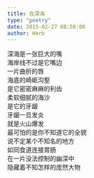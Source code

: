 ```yaml
---  
title: 在深海  
type: "poetry"  
date: 2015-02-27 08:50:00  
author: Herb  
---  
```

深海是一张巨大的嘴  
海岸线不过是它嘴边  
一片曲折的唇  
海底的崎岖沟壑  
是它密密麻麻的利齿  
柔软细腻的海沙  
是它的牙龈  
牙龈一旦发炎  
就是火山爆发  
最可怕的是你不知道它的全貌  
说不定某个不知名的地方  
如同食道连接胃肠  
在一片没法控制的幽深中  
隐藏着不知怎样的庞然大物  
